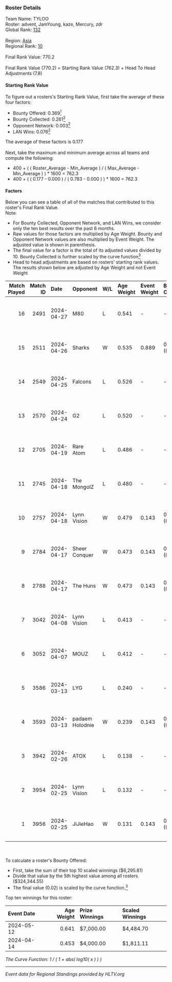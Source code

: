 ### Roster Details<br />
Team Name: TYLOO<br />
Roster: advent, JamYoung, kaze, Mercury, zdr<br />
Global Rank: [132](../standings_global.md)<br />
<br />
Region: [Asia]( ../standings_asia.md)<br />
Regional Rank: [10]( ../standings_asia.md)<br />
<br />
Final Rank Value:  770.2<br />
<br />
Final Rank Value (770.2) = Starting Rank Value (762.3) + Head To Head Adjustments (7.8)<br />

#### Starting Rank Value<br />
To figure out a rosters's Starting Rank Value, first take the average of these four factors:<br />
- Bounty Offered: 0.369[<sup>1</sup>](#table2)
- Bounty Collected: 0.261[<sup>2</sup>](#table1)
- Opponent Network: 0.003[<sup>2</sup>](#table1)
- LAN Wins: 0.076[<sup>2</sup>](#table1)

The average of these factors is 0.177<br />
<br />
Next, take the maximum and minimum average across all teams and compute the following:<br />
- 400 + ( ( Roster_Average - Min_Average ) / ( Max_Average - Min_Average ) ) * 1600 = 762.3
- 400 + ( ( 0.177 - 0.000 ) / ( 0.783 - 0.000 ) ) * 1600 = 762.3


#### Factors<br />
Below you can see a table of all of the matches that contributed to this roster's Final Rank Value.<br />
Note:<br />

- For Bounty Collected, Opponent Network, and LAN Wins, we consider only the ten best results over the past 6 months.
- Raw values for those factors are multiplied by Age Weight. Bounty and Opponent Network values are also multiplied by Event Weight. The adjusted value is shown in parenthesis.
- The final value for a factor is the total of its adjusted values divided by 10. Bounty Collected is further scaled by the curve function[<sup>3</sup>](#curveFunction)
- Head to head adjustments are based on rosters' starting rank values. The results shown below are adjusted by Age Weight and not Event Weight
<span id="table1"></span><br />


| Match Played | Match ID | Date       | Opponent        | W/L | Age Weight | Event Weight | Bounty Collected | Opponent Network | LAN Wins  | H2H Adj. | Roster                                  |
| -: | -: | :- | :- | :- | :- | :- | :- | :- | :- | -: | :- |
|           16 |     2491 | 2024-04-27 | M80             | L   | 0.541      | -            | -                | -                | -         |    -1.11 | advent, JamYoung, kaze, Mercury, zdr    |
|           15 |     2511 | 2024-04-26 | Sharks          | W   | 0.535      | 0.889        | 0.020 (0.009)    | 0.033 (0.016)    | 1 (0.535) |     8.44 | advent, JamYoung, kaze, Mercury, zdr    |
|           14 |     2549 | 2024-04-25 | Falcons         | L   | 0.526      | -            | -                | -                | -         |    -0.42 | advent, JamYoung, kaze, Mercury, zdr    |
|           13 |     2570 | 2024-04-24 | G2              | L   | 0.520      | -            | -                | -                | -         |    -0.02 | advent, JamYoung, kaze, Mercury, zdr    |
|           12 |     2705 | 2024-04-19 | Rare Atom       | L   | 0.486      | -            | -                | -                | -         |    -8.88 | advent, JamYoung, kaze, Mercury, zdr    |
|           11 |     2745 | 2024-04-18 | The MongolZ     | L   | 0.480      | -            | -                | -                | -         |    -0.03 | advent, JamYoung, kaze, Mercury, zdr    |
|           10 |     2757 | 2024-04-18 | Lynn Vision     | W   | 0.479      | 0.143        | 0.078 (0.005)    | 0.192 (0.013)    | 0 (0.000) |    12.63 | advent, JamYoung, kaze, Mercury, zdr    |
|            9 |     2784 | 2024-04-17 | Sheer Conquer   | W   | 0.473      | 0.143        | 0.000 (0.000)    | 0.019 (0.001)    | 0 (0.000) |     2.79 | advent, JamYoung, kaze, Mercury, zdr    |
|            8 |     2788 | 2024-04-17 | The Huns        | W   | 0.473      | 0.143        | 0.000 (0.000)    | 0.002 (0.000)    | 0 (0.000) |     1.78 | advent, JamYoung, kaze, Mercury, zdr    |
|            7 |     3042 | 2024-04-08 | Lynn Vision     | L   | 0.413      | -            | -                | -                | -         |    -2.06 | advent, JamYoung, kaze, Mercury, zdr    |
|            6 |     3052 | 2024-04-07 | MOUZ            | L   | 0.412      | -            | -                | -                | -         |    -0.03 | advent, JamYoung, kaze, Mercury, zdr    |
|            5 |     3586 | 2024-03-13 | LYG             | L   | 0.240      | -            | -                | -                | -         |    -4.34 | advent, JamYoung, lyrics3, Mercury, zdr |
|            4 |     3593 | 2024-03-13 | padaem Holodnie | W   | 0.239      | 0.143        | 0.000 (0.000)    | 0.000 (0.000)    | 0 (0.000) |     0.88 | advent, JamYoung, lyrics3, Mercury, zdr |
|            3 |     3942 | 2024-02-26 | ATOX            | L   | 0.138      | -            | -                | -                | -         |    -1.57 | advent, aumaN, JamYoung, kaze, Mercury  |
|            2 |     3954 | 2024-02-25 | Lynn Vision     | L   | 0.132      | -            | -                | -                | -         |    -0.71 | advent, aumaN, JamYoung, kaze, Mercury  |
|            1 |     3956 | 2024-02-25 | JiJieHao        | W   | 0.131      | 0.143        | 0.000 (0.000)    | 0.005 (0.000)    | 1 (0.131) |     0.50 | advent, aumaN, JamYoung, kaze, Mercury  |

<br />
<span id="table2"></span><br />
To calculate a roster's Bounty Offered:<br />

- First, take the sum of their top 10 scaled winnings ($6,295.81)
- Divide that value by the 5th highest value among all rosters ($324,344.55)
- The final value (0.02) is scaled by the curve function.[<sup>3</sup>](#curveFunction)

Top ten winnings for this roster:<br />

| Event Date | Age Weight | Prize Winnings | Scaled Winnings |
| :- | -: | :- | :- |
| 2024-05-12 |      0.641 | $7,000.00      | $4,484.70       |
| 2024-04-14 |      0.453 | $4,000.00      | $1,811.11       |


<span id="curveFunction"></span>_The Curve Function: 1 / ( 1 + abs( log10( x ) ) )_<br />

---
_Event data for Regional Standings provided by HLTV.org_<br />
